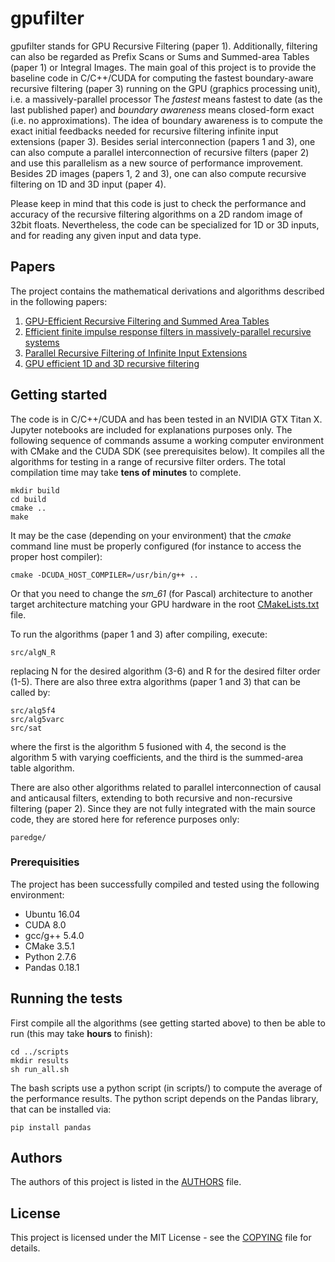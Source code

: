 # gpufilter

gpufilter stands for GPU Recursive Filtering (paper 1).  Additionally,
filtering can also be regarded as Prefix Scans or Sums and Summed-area
Tables (paper 1) or Integral Images.  The main goal of this project is
to provide the baseline code in C/C++/CUDA for computing the fastest
boundary-aware recursive filtering (paper 3) running on the GPU
(graphics processing unit), i.e. a massively-parallel processor
The *fastest* means fastest to date (as the last published paper)
and *boundary awareness* means closed-form exact (i.e. no
approximations).  The idea of boundary awareness is to compute the
exact initial feedbacks needed for recursive filtering infinite input
extensions (paper 3).  Besides serial interconnection (papers 1 and 3),
one can also compute a parallel interconnection of recursive filters
(paper 2) and use this parallelism as a new source of performance
improvement.  Besides 2D images (papers 1, 2 and 3),
one can also compute recursive filtering on 1D and 3D input (paper 4).

Please keep in mind that this code is just to check the performance
and accuracy of the recursive filtering algorithms on a 2D random
image of 32bit floats.  Nevertheless, the code can be specialized for
1D or 3D inputs, and for reading any given input and data type.

## Papers

The project contains the mathematical derivations and algorithms described
in the following papers:

1. [GPU-Efficient Recursive Filtering and Summed Area Tables](http://dx.doi.org/10.1145/2024156.2024210)
2. [Efficient finite impulse response filters in massively-parallel recursive systems](https://doi.org/10.1007/s11554-015-0510-x)
3. [Parallel Recursive Filtering of Infinite Input Extensions](http://dx.doi.org/10.1145/2980179.2980222)
4. [GPU efficient 1D and 3D recursive filtering](http://dx.doi.org/10.1016/j.dsp.2021.103076)

## Getting started

The code is in C/C++/CUDA and has been tested in an NVIDIA GTX Titan
X.  Jupyter notebooks are included for explanations purposes only.
The following sequence of commands assume a working computer
environment with CMake and the CUDA SDK (see prerequisites below).  It
compiles all the algorithms for testing in a range of recursive filter
orders.  The total compilation time may take **tens of minutes** to
complete.

```
mkdir build
cd build
cmake ..
make
```

It may be the case (depending on your environment) that the *cmake*
command line must be properly configured (for instance to access the
proper host compiler):

```
cmake -DCUDA_HOST_COMPILER=/usr/bin/g++ ..
```

Or that you need to change the *sm_61* (for Pascal) architecture to
another target architecture matching your GPU hardware in the root
[CMakeLists.txt](CMakeLists.txt) file.

To run the algorithms (paper 1 and 3) after compiling, execute:

```
src/algN_R
```

replacing N for the desired algorithm (3-6) and R for the desired
filter order (1-5).  There are also three extra algorithms (paper 1
and 3) that can be called by:

```
src/alg5f4
src/alg5varc
src/sat
```

where the first is the algorithm 5 fusioned with 4, the second is the
algorithm 5 with varying coefficients, and the third is the
summed-area table algorithm.

There are also other algorithms related to parallel interconnection of
causal and anticausal filters, extending to both recursive and
non-recursive filtering (paper 2).  Since they are not fully
integrated with the main source code, they are stored here for
reference purposes only:

```
paredge/
```

### Prerequisities

The project has been successfully compiled and tested using
the following environment:

+ Ubuntu 16.04
+ CUDA 8.0
+ gcc/g++ 5.4.0
+ CMake 3.5.1
+ Python 2.7.6
+ Pandas 0.18.1

## Running the tests

First compile all the algorithms (see getting started above) to then
be able to run (this may take **hours** to finish):

```
cd ../scripts
mkdir results
sh run_all.sh
```

The bash scripts use a python script (in scripts/) to compute the
average of the performance results.  The python script depends on the
Pandas library, that can be installed via:

```
pip install pandas
```

## Authors

The authors of this project is listed in the [AUTHORS](AUTHORS) file.

## License

This project is licensed under the MIT License - see the [COPYING](COPYING)
file for details.
